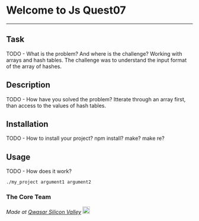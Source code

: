 # Welcome to Js Quest07
***

## Task
TODO - What is the problem? And where is the challenge?
Working with arrays and hash tables. The challenge was to understand the input format of the array of hashes.

## Description
TODO - How have you solved the problem?
Itterate through an array first, than access to the values of hash tables.

## Installation
TODO - How to install your project? npm install? make? make re?

## Usage
TODO - How does it work?
```
./my_project argument1 argument2
```

### The Core Team


<span><i>Made at <a href='https://qwasar.io'>Qwasar Silicon Valley</a></i></span>
<span><img alt='Qwasar Silicon Valley Logo' src='https://storage.googleapis.com/qwasar-public/qwasar-logo_50x50.png' width='20px'></span>
